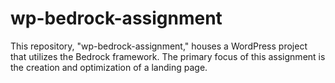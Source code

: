 # wp-bedrock-assignment
This repository, "wp-bedrock-assignment," houses a WordPress project that utilizes the Bedrock framework. The primary focus of this assignment is the creation and optimization of a landing page.
